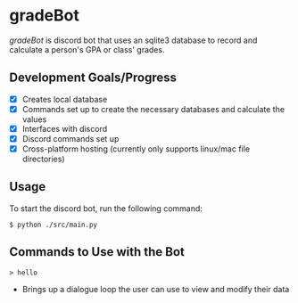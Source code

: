 # gradeBot

*gradeBot* is discord bot that uses an sqlite3 database to record and calculate a person's GPA or class' grades.

## Development Goals/Progress

- [x] Creates local database 
- [x] Commands set up to create the necessary databases and calculate the values
- [x] Interfaces with discord
- [x] Discord commands set up
- [x] Cross-platform hosting (currently only supports linux/mac file directories)

## Usage

To start the discord bot, run the following command:
```shell
$ python ./src/main.py
```

## Commands to Use with the Bot

```
> hello
```
- Brings up a dialogue loop the user can use to view and modify their data
